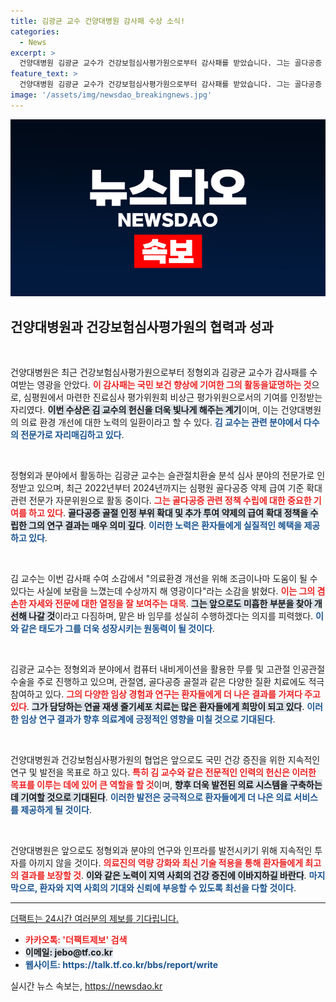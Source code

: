 ```yaml
---
title: 김광균 교수 건양대병원 감사패 수상 소식!
categories:
  - News
excerpt: >
  건양대병원 김광균 교수가 건강보험심사평가원으로부터 감사패를 받았습니다. 그는 골다공증 치료 정책 수립에 기여하며 의료환경 개선을 위해 힘쓰고 있습니다. 클릭하고 그가 남긴 변화를 확인하세요!
feature_text: >
  건양대병원 김광균 교수가 건강보험심사평가원으로부터 감사패를 받았습니다. 그는 골다공증 치료 정책 수립에 기여하며 의료환경 개선을 위해 힘쓰고 있습니다. 클릭하고 그가 남긴 변화를 확인하세요!
image: '/assets/img/newsdao_breakingnews.jpg'
---
```


<p><img src="/assets/img/newsdao_breakingnews.jpg" alt="pcversion 속보" /></p>

<h2 data-ke-size="size26">건양대병원과 건강보험심사평가원의 협력과 성과</h2>

<p data-ke-size="size16">&nbsp;</p>

<p>건양대병원은 최근 건강보험심사평가원으로부터 정형외과 김광균 교수가 감사패를 수여받는 영광을 안았다. <b><span style="color: #ee2323;">이 감사패는 국민 보건 향상에 기여한 그의 활동을证명하는 것</span></b>으로, 심평원에서 마련한 진료심사 평가위원회 비상근 평가위원으로서의 기여를 인정받는 자리였다. <b><span style="background-color: #21538527;">이번 수상은 김 교수의 헌신을 더욱 빛나게 해주는 계기</span></b>이며, 이는 건양대병원의 의료 환경 개선에 대한 노력의 일환이라고 할 수 있다. <b><span style="color: #1a5490;">김 교수는 관련 분야에서 다수의 전문가로 자리매김하고 있다</span></b>.</p>

<p data-ke-size="size16">&nbsp;</p>

<p>정형외과 분야에서 활동하는 김광균 교수는 슬관절치환술 분석 심사 분야의 전문가로 인정받고 있으며, 최근 2022년부터 2024년까지는 심평원 골다공증 약제 급여 기준 확대 관련 전문가 자문위원으로 활동 중이다. <b><span style="color: #ee2323;">그는 골다공증 관련 정책 수립에 대한 중요한 기여를 하고 있다</span></b>. <b><span style="background-color: #21538527;">골다공증 골절 인정 부위 확대 및 추가 투여 약제의 급여 확대 정책을 수립한 그의 연구 결과는 매우 의미 깊다</span></b>. <b><span style="color: #1a5490;">이러한 노력은 환자들에게 실질적인 혜택을 제공하고 있다</span></b>.</p>

<p data-ke-size="size16">&nbsp;</p>

<p>김 교수는 이번 감사패 수여 소감에서 "의료환경 개선을 위해 조금이나마 도움이 될 수 있다는 사실에 보람을 느꼈는데 수상까지 해 영광이다"라는 소감을 밝혔다. <b><span style="color: #ee2323;">이는 그의 겸손한 자세와 전문에 대한 열정을 잘 보여주는 대목</span></b>. <b><span style="background-color: #21538527;">그는 앞으로도 미흡한 부분을 찾아 개선해 나갈 것</span></b>이라고 다짐하며, 맡은 바 임무를 성실히 수행하겠다는 의지를 피력했다. <b><span style="color: #1a5490;">이와 같은 태도가 그를 더욱 성장시키는 원동력이 될 것이다</span></b>.</p>

<p data-ke-size="size16">&nbsp;</p>

<p>김광균 교수는 정형외과 분야에서 컴퓨터 내비게이션을 활용한 무릎 및 고관절 인공관절 수술을 주로 진행하고 있으며, 관절염, 골다공증 골절과 같은 다양한 질환 치료에도 적극 참여하고 있다. <b><span style="color: #ee2323;">그의 다양한 임상 경험과 연구는 환자들에게 더 나은 결과를 가져다 주고 있다</span></b>. <b><span style="background-color: #21538527;">그가 담당하는 연골 재생 줄기세포 치료는 많은 환자들에게 희망이 되고 있다</span></b>. <b><span style="color: #1a5490;">이러한 임상 연구 결과가 향후 의료계에 긍정적인 영향을 미칠 것으로 기대된다</span></b>.</p>

<p data-ke-size="size16">&nbsp;</p>

<p>건양대병원과 건강보험심사평가원의 협업은 앞으로도 국민 건강 증진을 위한 지속적인 연구 및 발전을 목표로 하고 있다. <b><span style="color: #ee2323;">특히 김 교수와 같은 전문적인 인력의 헌신은 이러한 목표를 이루는 데에 있어 큰 역할을 할 것</span></b>이며, <b><span style="background-color: #21538527;">향후 더욱 발전된 의료 시스템을 구축하는 데 기여할 것으로 기대된다</span></b>. <b><span style="color: #1a5490;">이러한 발전은 궁극적으로 환자들에게 더 나은 의료 서비스를 제공하게 될 것이다</span></b>.</p>

<p data-ke-size="size16">&nbsp;</p>

<p>건양대병원은 앞으로도 정형외과 분야의 연구와 인프라를 발전시키기 위해 지속적인 투자를 아끼지 않을 것이다. <b><span style="color: #ee2323;">의료진의 역량 강화와 최신 기술 적용을 통해 환자들에게 최고의 결과를 보장할 것</span></b>. <b><span style="background-color: #21538527;">이와 같은 노력이 지역 사회의 건강 증진에 이바지하길 바란다</span></b>. <b><span style="color: #1a5490;">마지막으로, 환자와 지역 사회의 기대와 신뢰에 부응할 수 있도록 최선을 다할 것이다</span></b>.</p>

<p><hr>
<u>더팩트는 24시간 여러분의 제보를 기다립니다.</u></p>

<ul>
<li><b><span style="color: #ee2323;">카카오톡: '더팩트제보' 검색</span></b></li>
<li><b><span style="background-color: #21538527;">이메일: jebo@tf.co.kr</span></b></li>
<li><b><span style="color: #1a5490;">웹사이트: https://talk.tf.co.kr/bbs/report/write</span></b></li>
</ul>
실시간 뉴스 속보는, <a href="https://newsdao.kr" rel="dofollow">https://newsdao.kr</a>


